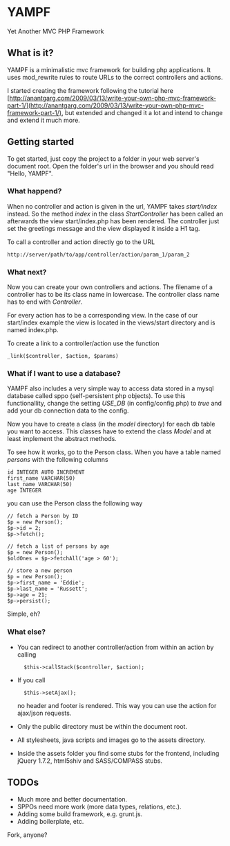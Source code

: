 YAMPF
=====

Yet Another MVC PHP Framework


What is it?
-----------

YAMPF is a minimalistic mvc framework for building php applications. 
It uses mod_rewrite rules to route URLs to the correct controllers and actions.

I started creating the framework following the tutorial here
[http://anantgarg.com/2009/03/13/write-your-own-php-mvc-framework-part-1/](http://anantgarg.com/2009/03/13/write-your-own-php-mvc-framework-part-1/),
but extended and changed it a lot and intend to change and extend it much more.

Getting started
---------------

To get started, just copy the project to a folder in your web server's document root. 
Open the folder's url in the browser and you should read "Hello, YAMPF".

### What happend?

When no controller and action is given in the url, YAMPF takes _start/index_ instead.
So the method _index_ in the class _StartController_ has been called an afterwards the
view start/index.php has been rendered. The controller just set the greetings message
and the view displayed it inside a H1 tag.

To call a controller and action directly go to the URL 

    http://server/path/to/app/controller/action/param_1/param_2

### What next?

Now you can create your own controllers and actions. The filename of a controller has to be its
class name in lowercase. The controller class name has to end with _Controller_.

For every action has to be a corresponding view. In the case of our start/index example the view is
located in the views/start directory and is named index.php.

To create a link to a controller/action use the function 
   
    _link($controller, $action, $params)

### What if I want to use a database?

YAMPF also includes a very simple way to access data stored in a mysql database called sppo
(self-persistent php objects). To use this functionallity, change the setting _USE_DB_ 
(in config/config.php) to _true_ and add your db connection data to the config.

Now you have to create a class (in the _model_ directory) for each db table you want to access.
This classes have to extend the class _Model_ and at least implement the abstract methods.

To see how it works, go to the Person class. When you have a table named _persons_ with the 
following columns

    id INTEGER AUTO INCREMENT
    first_name VARCHAR(50)
    last_name VARCHAR(50)
    age INTEGER

you can use the Person class the following way

    // fetch a Person by ID
    $p = new Person();
    $p->id = 2;
    $p->fetch();

    // fetch a list of persons by age
    $p = new Person();
    $oldOnes = $p->fetchAll('age > 60');

    // store a new person
    $p = new Person();
    $p->first_name = 'Eddie';
    $p->last_name = 'Russett';
    $p->age = 21;
    $p->persist();
    
Simple, eh?

### What else?

- You can redirect to another controller/action from within an action by calling
    
        $this->callStack($controller, $action);

- If you call 
    
        $this->setAjax();

    no header and footer is rendered. This way you can use the action for ajax/json requests.

- Only the public directory must be within the document root.

- All stylesheets, java scripts and images go to the assets directory.

- Inside the assets folder you find some stubs for the frontend, including jQuery 1.7.2, html5shiv and SASS/COMPASS stubs.


TODOs
-----

- Much more and better documentation.
- SPPOs need more work (more data types, relations, etc.).
- Adding some build framework, e.g. grunt.js.
- Adding boilerplate, etc.

Fork, anyone?

